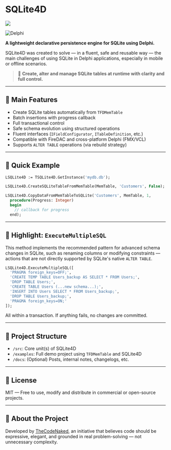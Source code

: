# SQLite4D

[![](https://img.shields.io/github/v/release/TheCodeNaked/SQLite4D)](https://github.com/TheCodeNaked/SQLite4D/releases)

![Delphi](https://img.shields.io/badge/language-Delphi-orange)

**A lightweight declarative persistence engine for SQLite using Delphi.**

SQLite4D was created to solve — in a fluent, safe and reusable way — the main challenges of using SQLite in Delphi applications, especially in mobile or offline scenarios.

> 🔧 **Create, alter and manage SQLite tables at runtime with clarity and full control.**

---

## 🚀 Main Features

- Create SQLite tables automatically from `TFDMemTable`
- Batch insertions with progress callback
- Full transactional control
- Safe schema evolution using structured operations
- Fluent interfaces (`IFieldConfigurator`, `ITableDefinition`, etc.)
- Compatible with FireDAC and cross-platform Delphi (FMX/VCL)
- Supports `ALTER TABLE` operations (via rebuild strategy)

---

## 🧪 Quick Example

```pascal
LSQLite4D := TSQLite4D.GetInstance('mydb.db');

LSQLite4D.CreateSQLiteTableFromMemTable(MemTable, 'Customers', False);

LSQLite4D.CopyDataFromMemTableToSQLite('Customers', MemTable, 1,
  procedure(Progress: Integer)
  begin
    // callback for progress
  end);
```

---

## 🧩 Highlight: `ExecuteMultipleSQL`

This method implements the recommended pattern for advanced schema changes in SQLite, such as renaming columns or modifying constraints — actions that are not directly supported by SQLite's native `ALTER TABLE`.

```pascal
LSQLite4D.ExecuteMultipleSQL([
  'PRAGMA foreign_keys=OFF;',
  'CREATE TEMP TABLE Users_backup AS SELECT * FROM Users;',
  'DROP TABLE Users;',
  'CREATE TABLE Users (...new schema...);',
  'INSERT INTO Users SELECT * FROM Users_backup;',
  'DROP TABLE Users_backup;',
  'PRAGMA foreign_keys=ON;'
]);
```

All within a transaction. If anything fails, no changes are committed.

---

## 📂 Project Structure

- `/src`: Core unit(s) of SQLite4D
- `/examples`: Full demo project using `TFDMemTable` and SQLite4D
- `/docs`: (Optional) Posts, internal notes, changelogs, etc.

---

## 📝 License

MIT — Free to use, modify and distribute in commercial or open-source projects.

---

## 📣 About the Project

Developed by [TheCodeNaked](https://github.com/TheCodeNaked), an initiative that believes code should be expressive, elegant, and grounded in real problem-solving — not unnecessary complexity.
